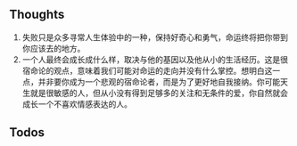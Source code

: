 ## Thoughts
1. 失败只是众多寻常人生体验中的一种，保持好奇心和勇气，命运终将把你带到你应该去的地方。
2. 一个人最终会成长成什么样，取决与他的基因以及他从小的生活经历。这是很宿命论的观点，意味着我们可能对命运的走向并没有什么掌控。想明白这一点，并非要你成为一个悲观的宿命论者，而是为了更好地自我接纳。你可能天生就是很敏感的人，但从小没有得到足够多的关注和无条件的爱，你自然就会成长一个不喜欢情感表达的人。
## Todos
